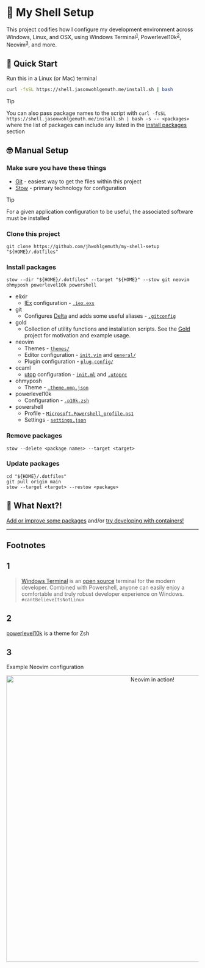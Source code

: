🐚 My Shell Setup
=================
This project codifies how I configure my development environment across Windows, Linux, and OSX, using Windows Terminal<sup>[1](#1)</sup>, Powerlevel10k<sup>[2](#2)</sup>, Neovim<sup>[3](#3)</sup>, and more.

🚀 Quick Start
--------------
Run this in a Linux (or Mac) terminal
```bash
curl -fsSL https://shell.jasonwohlgemuth.me/install.sh | bash
```

> [!TIP]
> You can also pass package names to the script with `curl -fsSL https://shell.jasonwohlgemuth.me/install.sh | bash -s -- <packages>` where the list of packages can include any listed in the [install packages](#install-packages) section

🤓 Manual Setup
------------
### Make sure you have these things
- [Git](https://git-scm.com/) - easiest way to get the files within this project
- [Stow](https://www.gnu.org/software/stow/) - primary technology for configuration

> [!TIP]
> For a given application configuration to be useful, the associated software must be installed

### Clone this project
```shell
git clone https://github.com/jhwohlgemuth/my-shell-setup "${HOME}/.dotfiles"
```
### Install packages
```shell
stow --dir "${HOME}/.dotfiles" --target "${HOME}" --stow git neovim ohmyposh powerlevel10k powershell
```
- elixir
  - [IEx](https://hexdocs.pm/iex/1.12/IEx.html) configuration - [`.iex.exs`](./elixir/.iex.exs)
- git
  - Configures [Delta](https://github.com/dandavison/delta) and adds some useful aliases - [`.gitconfig`](./git/.gitconfig)
- gold
  - Collection of utility functions and installation scripts. See the [Gold](https://github.com/jhwohlgemuth/gold) project for motivation and example usage.
- neovim
  - Themes - [`themes/`](./neovim/.config/nvim/themes/)
  - Editor configuration - [`init.vim`](./neovim/.config/nvim/init.vim) and [`general/`](./neovim/.config/nvim/general/)
  - Plugin configuration - [`plug-config/`](./neovim/.config/nvim/plug-config/)
- ocaml
  - [utop](https://github.com/ocaml-community/utop) configuration - [`init.ml`](./ocaml/.config/utop/init.ml) and [`.utoprc`](./ocaml/.utoprc)
- ohmyposh
  - Theme - [`.theme.omp.json`](./ohmyposh/.theme.omp.json)
- powerlevel10k 
  - Configuration - [`.p10k.zsh`](./powerlevel10k/.p10k.zsh)
- powershell
  - Profile - [`Microsoft.Powershell_profile.ps1`](./powershell/.config/powershell/Microsoft.Powershell_profile.ps1)
  - Settings - [`settings.json`](./public/settings.json)

### Remove packages
```shell
stow --delete <package names> --target <target>
```

### Update packages
```shell
cd "${HOME}/.dotfiles"
git pull origin main
stow --target <target> --restow <package>
```

🔮 What Next?!
--------------
[Add or improve some packages](./CONTRIBUTING.md) and/or [try developing with containers!](https://github.com/jhwohlgemuth/gold)

-------------

**Footnotes**
-------------

1
---
> [Windows Terminal](https://www.microsoft.com/en-us/p/windows-terminal/9n0dx20hk701?activetab=pivot:overviewtab) is an [open source](https://github.com/microsoft/terminal) terminal for the modern developer. Combined with Powershell, anyone can easily enjoy a comfortable and truly robust developer experience on Windows. `#cantBelieveItsNotLinux`

2
---
[powerlevel10k](https://github.com/romkatv/powerlevel10k) is a theme for Zsh

3
---
Example Neovim configuration
<div align="center">
    <a href="https://gyazo.com/57ccdc67266ee53eb6911a3a9b75be58"><img id="screenshot" alt="Neovim in action!" src="https://i.gyazo.com/57ccdc67266ee53eb6911a3a9b75be58.gif" width="750"/></a>
</div>